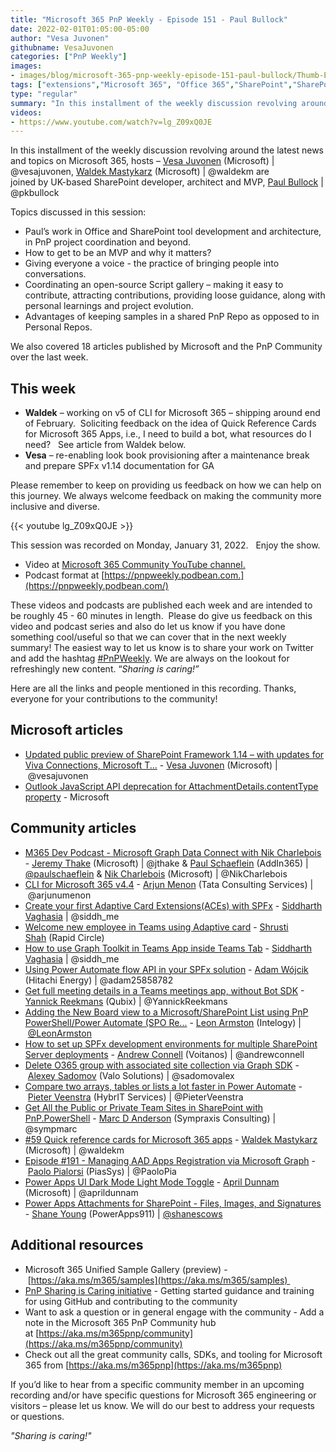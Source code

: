 ```yaml
---
title: "Microsoft 365 PnP Weekly - Episode 151 - Paul Bullock"
date: 2022-02-01T01:05:00-05:00
author: "Vesa Juvonen"
githubname: VesaJuvonen
categories: ["PnP Weekly"]
images:
- images/blog/microsoft-365-pnp-weekly-episode-151-paul-bullock/Thumb-Ep151-January31Beauty.png
tags: ["extensions","Microsoft 365", "Office 365","SharePoint","SharePoint Framework"]
type: "regular"
summary: "In this installment of the weekly discussion revolving around the latest news and topics on Microsoft 365, hosts – Vesa Juvonen (Microsoft), Waldek Mastykarz (Microsoft) are joined by UK-based SharePoint developer, architect and MVP, Paul Bullock"
videos:
- https://www.youtube.com/watch?v=lg_Z09xQ0JE
---
```



In this installment of the weekly discussion revolving around the latest news and topics on Microsoft 365, hosts – [Vesa Juvonen](http://twitter.com/vesajuvonen) (Microsoft) | @vesajuvonen, [Waldek Mastykarz](http://twitter.com/waldekm) (Microsoft) | @waldekm are joined by UK-based SharePoint developer, architect and MVP, [Paul Bullock](http://twitter.com/pkbullock) | @pkbullock

Topics discussed in this session:

*   Paul’s work in Office and SharePoint tool development and architecture, in PnP project coordination and beyond.
*   How to get to be an MVP and why it matters?
*   Giving everyone a voice - the practice of bringing people into conversations.
*   Coordinating an open-source Script gallery – making it easy to contribute, attracting contributions, providing loose guidance, along with personal learnings and project evolution.
*   Advantages of keeping samples in a shared PnP Repo as opposed to in Personal Repos.

We also covered 18 articles published by Microsoft and the PnP Community over the last week. 

## This week

*   **Waldek** – working on v5 of CLI for Microsoft 365 – shipping around end of February.  Soliciting feedback on the idea of Quick Reference Cards for Microsoft 365 Apps, i.e., I need to build a bot, what resources do I need?   See article from Waldek below. 
*   **Vesa** – re-enabling look book provisioning after a maintenance break and prepare SPFx v1.14 documentation for GA

Please remember to keep on providing us feedback on how we can help on this journey. We always welcome feedback on making the community more inclusive and diverse.

{{< youtube lg_Z09xQ0JE >}}

This session was recorded on Monday, January 31, 2022.   Enjoy the show. 

*   Video at [Microsoft 365 Community YouTube channel.](https://aka.ms/m365pnp-videos)
*   Podcast format at [https://pnpweekly.podbean.com.](https://pnpweekly.podbean.com/)

These videos and podcasts are published each week and are intended to be roughly 45 - 60 minutes in length.  Please do give us feedback on this video and podcast series and also do let us know if you have done something cool/useful so that we can cover that in the next weekly summary! The easiest way to let us know is to share your work on Twitter and add the hashtag [#PnPWeekly](https://twitter.com/search?q=%23pnpweekly). We are always on the lookout for refreshingly new content. “_Sharing is caring!”_ 

Here are all the links and people mentioned in this recording. Thanks, everyone for your contributions to the community!

## Microsoft articles

*   [Updated public preview of SharePoint Framework 1.14 – with updates for Viva Connections, Microsoft T...](https://devblogs.microsoft.com/microsoft365dev/updated-public-preview-of-sharepoint-framework-1-14-with-updates-for-viva-connections-microsoft-teams-and-sharepoint/) - [Vesa Juvonen](https://twitter.com/vesajuvonen) (Microsoft) | @vesajuvonen
*   [Outlook JavaScript API deprecation for AttachmentDetails.contentType property](https://devblogs.microsoft.com/microsoft365dev/outlook-javascript-api-deprecation-for-attachmentdetails-contenttype-property/) - Microsoft

## Community articles

*   [M365 Dev Podcast - Microsoft Graph Data Connect with Nik Charlebois](https://dev.to/pnpweekly/microsoft-365-pnp-weekly-episode-145-29th-of-november-2021) - [Jeremy Thake](https://twitter.com/jthake) (Microsoft) | @jthake & [Paul Schaeflein](https://twitter.com/paulschaeflein) (AddIn365) | [@paulschaeflein](/t5/user/viewprofilepage/user-id/113) & [Nik Charlebois](https://twitter.com/NikCharlebois) (Microsoft) | @NikCharlebois
*   [CLI for Microsoft 365 v4.4](https://techcommunity.microsoft.com/t5/microsoft-365-pnp-blog/cli-for-microsoft-365-v4-4/ba-p/3070209) - [Arjun Menon](https://twitter.com/arjunumenon) (Tata Consulting Services) | @arjunumenon
*   [Create your first Adaptive Card Extensions(ACEs) with SPFx](https://techcommunity.microsoft.com/t5/microsoft-365-pnp-blog/create-your-first-adaptive-card-extensions-aces-with-spfx/ba-p/3071038) - [Siddharth Vaghasia](https://twitter.com/siddh_me) | @siddh\_me
*   [Welcome new employee in Teams using Adaptive card](https://techcommunity.microsoft.com/t5/microsoft-365-pnp-blog/welcome-new-employee-in-teams-using-adaptive-card/ba-p/3067069) - [Shrusti Shah](https://www.linkedin.com/in/shrushti-shah-bba565162/) (Rapid Circle)
*   [How to use Graph Toolkit in Teams App inside Teams Tab](https://techcommunity.microsoft.com/t5/microsoft-365-pnp-blog/how-to-use-graph-toolkit-in-teams-app-inside-teams-tab/ba-p/3070964) - [Siddharth Vaghasia](https://twitter.com/siddh_me) | @siddh\_me
*   [Using Power Automate flow API in your SPFx solution](https://techcommunity.microsoft.com/t5/microsoft-365-pnp-blog/using-power-automate-flow-api-in-your-spfx-solution/ba-p/3071801) - [Adam Wójcik](https://twitter.com/adam25858782) (Hitachi Energy) | @adam25858782
*   [Get full meeting details in a Teams meetings app, without Bot SDK](https://blog.yannickreekmans.be/get-full-meeting-details-in-a-teams-meetings-app-without-using-bot-sdk/) - [Yannick Reekmans](https://twitter.com/YannickReekmans) (Qubix) | @YannickReekmans
*   [Adding the New Board view to a Microsoft/SharePoint List using PnP PowerShell/Power Automate (SPO Re...](https://www.leonarmston.com/2022/01/adding-the-new-board-view-to-a-microsoft-sharepoint-list-using-pnp-powershell-power-automate-spo-rest-api/) - [Leon Armston](https://twitter.com/LeonArmston) (Intelogy) | [@LeonArmston](/t5/user/viewprofilepage/user-id/855621)
*   [How to set up SPFx development environments for multiple SharePoint Server deployments](https://www.voitanos.io/blog/how-to-setup-sharepoint-framework-development-environment-for-multiple-sharepoint-server-deployments) - [Andrew Connell](https://twitter.com/andrewconnell) (Voitanos) | @andrewconnell
*   [Delete O365 group with associated site collection via Graph SDK](http://sadomovalex.blogspot.com/2022/01/delete-o365-group-with-associated-site.html) - [Alexey Sadomov](https://twitter.com/sadomovalex) (Valo Solutions) | @sadomovalex
*   [Compare two arrays, tables or lists a lot faster in Power Automate](https://sharepains.com/2022/01/27/compare-two-arrays-power-automate/) \- [Pieter Veenstra](https://twitter.com/PieterVeenstra) (HybrIT Services) | @PieterVeenstra
*   [Get All the Public or Private Team Sites in SharePoint with PnP.PowerShell](https://sympmarc.com/2022/01/27/get-all-the-public-or-private-team-sites-in-sharepoint-with-pnp-powershell/) - [Marc D Anderson](http://twitter.com/sympmarc) (Sympraxis Consulting) | @sympmarc
*   [#59 Quick reference cards for Microsoft 365 apps](https://blog.mastykarz.nl/quick-reference-cards-microsoft-365-apps/) - [Waldek Mastykarz](https://twitter.com/waldekm) (Microsoft) | @waldekm
*   [Episode #191 - Managing AAD Apps Registration via Microsoft Graph](https://www.youtube.com/watch?v=0_qcMqkAICA) - [Paolo Pialorsi](https://twitter.com/PaoloPia) (PiasSys) | @PaoloPia
*   [Power Apps UI Dark Mode Light Mode Toggle](https://www.youtube.com/watch?v=-VAfYb_uqNg) - [April Dunnam](https://twitter.com/aprildunnam) (Microsoft) | @aprildunnam
*   [Power Apps Attachments for SharePoint - Files, Images, and Signatures](https://www.youtube.com/watch?v=K74UFYgrKB4) - [Shane Young](https://twitter.com/ShanesCows) (PowerApps911) | [@shanescows](/t5/user/viewprofilepage/user-id/788901)

## Additional resources

*   Microsoft 365 Unified Sample Gallery (preview) - [https://aka.ms/m365/samples](https://aka.ms/m365/samples) 
*   [PnP Sharing is Caring initiative](https://aka.ms/sharing-is-caring) \- Getting started guidance and training for using GitHub and contributing to the community
*   Want to ask a question or in general engage with the community - Add a note in the Microsoft 365 PnP Community hub at [https://aka.ms/m365pnp/community](https://aka.ms/m365pnp/community)
*   Check out all the great community calls, SDKs, and tooling for Microsoft 365 from [https://aka.ms/m365pnp](https://aka.ms/m365pnp)

If you’d like to hear from a specific community member in an upcoming recording and/or have specific questions for Microsoft 365 engineering or visitors – please let us know. We will do our best to address your requests or questions.

_"Sharing is caring!"_ 

